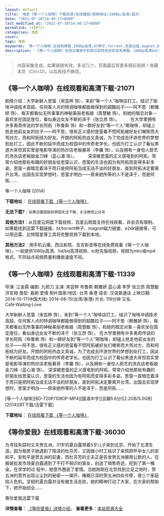 ```yaml
---
layout: default
title: '电影《等一个人咖啡》下载资源/在线播放/视频地址/1080p/高清/蓝光'
date: "2021-07-10T14:40:17+0800"
last_modified_at: "2021-07-10T14:40:17+0800"
permalink: /21071/
categories: 电影
cover:
tags: 电影
keywords: '等一个人咖啡,在线免费看,1080p高清,bt种子,torrent,百度云盘,magnet,磁力链,迅雷下载资源'
description: '《等一个人咖啡》在线云播放手机西瓜影院吉吉影音免费看，1080p高清bd/hd未删减完整版和tc抢先枪版，mkv/mp4格式，附带bt/torrent种子、magnet/磁力链、百度云盘、网盘资源迅雷下载链接'
---
```


>内容采集生成，如果链接失效，多试几个，页面最后有更多精彩视频！收藏本页（Ctrl+D)，以后再找不麻烦。


## 《等一个人咖啡》在线观看和高清下载-21071

剧情介绍：大学新鲜人思萤（宋芸桦 饰），来到“等一个人”咖啡店打工，结识了咖啡冲调技术高超，任何客人点的特调咖啡都能做得到的超酷拉子——阿不思（赖雅妍 饰）、每天都看似无所事事的神秘美丽老板娘（周慧敏 饰），和她的暗恋对象－喜欢坐在固定座位，看似身边女友不断的泽于（张立昂 饰）。  　　在大学里拥有许多离奇传说的学长阿拓（布鲁斯 饰）和一群好友到“等一个人”喝咖啡，却碰上抢走他前女友的拉子——阿不思，很有正义感的思萤看不惯阿拓被好友们嘲笑而大骂对方，而和阿拓结为好友。开朗的阿拓热血又真诚，为了完成去环游世界的梦想到处打工，因此不断的延毕而成为校园中的传奇老学长。也因为打工认识了看似黑道大哥但其实曾是电影导演的热炒店老板暴哥（李羅 饰），以及拥有一身惊人厨艺的洗衣店老板娘金刀婶（蓝心湄 饰）。  　　深深被思萤的正义感电到的阿拓，常常介绍他那些有趣的好朋友给思萤认识，思萤的生活也因为有阿拓而变得多彩多姿。思萤一直暗恋着泽于而只是把阿拓当成无话不谈的好朋友，直到阿拓决定要离开台湾，出国去实现梦想时，思萤才明白——原来她所等的人不是泽于，而是阿拓……


等一个人咖啡 (2014)

**下载地址**： [在线观看下载 《等一个人咖啡》](https://www.btbtdy.me/btdy/dy1483.html) 


**无法下载?**：`如果迅雷因版权原因无法下载，关注微信公众号 `

**其他方法1**：从百度云网盘下载视频，百度云网盘支持在线观看，非会员有限制，如果能找到迅雷下载链接、bt/torrent种子、magnet磁力链接、e2dk链接等，可以用迅雷、比特彗星等工具将完整视频下载到本地。

**其他方法2**：用手机云播、西瓜影院、吉吉影音等在线免费观看《等一个人咖啡》，一般提供1080p高清、hd/bd高清视频、tc抢先版视频，视频为mkv或mp4格式，不同站点视频质量和播放速度不同。


## 《等一个人咖啡》在线观看和高清下载-11339

导演: 江金霖 编剧: 九把刀 主演: 宋芸桦 布鲁斯 赖雅妍 蓝心湄 李罗 张立昂 周慧敏 洪言翔 类型: 喜剧 爱情 制片国家/地区: 台湾 香港 语言: 汉语普通话 上映日期: 2014-10-17(中国大陆) 2014-08-15(台湾/香港) 片长: 119分钟 又名: Café·Waiting·Love

大学新鲜人思萤（宋芸桦 饰），来到“等一个人”咖啡店打工，结识了咖啡冲调技术高超，任何客人点的特调咖啡都能做得到的超酷拉子——阿不思（赖雅妍 饰）、每天都看似无所事事的神秘美丽老板娘（周慧敏 饰），和她的暗恋对象－喜欢坐在固定座位，看似身边女友不断的泽于（张立昂 饰）。 在大学里拥有许多离奇传说的学长阿拓（布鲁斯 饰）和一群好友到“等一个人”喝咖啡，却碰上抢走他前女友的拉子——阿不思，很有正义感的思萤看不惯阿拓被好友们嘲笑而大骂对方，而和阿拓结为好友。开朗的阿拓热血又真诚，为了完成去环游世界的梦想到处打工，因此不断的延毕而成为校园中的传奇老学长。也因为打工认识了看似黑道大哥但其实曾是电影导演的热炒店老板暴哥（李羅 饰），以及拥有一身惊人厨艺的洗衣店老板娘金刀婶（蓝心湄 饰）。 深深被思萤的正义感电到的阿拓，常常介绍他那些有趣的好朋友给思萤认识，思萤的生活也因为有阿拓而变得多彩多姿。思萤一直暗恋着泽于而只是把阿拓当成无话不谈的好朋友，直到阿拓决定要离开台湾，出国去实现梦想时，思萤才明白——原来她所等的人不是泽于，而是阿拓……


[等一个人咖啡][BD-720P/1080P-MP4][国语中字][豆瓣5.6分][2.2GB/5.0GB][2014][BT下载/迅雷下载]

**下载地址**： [在线观看下载 《等一个人咖啡》](https://www.btdx8.com/torrent/cafe_waiting_love_2014.html) 


## 《等你爱我》在线观看和高清下载-36030

为寻找失踪的丈夫贺五洲，31岁的夏白露带着5岁儿子来到北京，开始了北漂生涯。因为租房子她遇到了陪读的杜芬芳，又因做小时工结识了来照顾怀孕女儿的安和平。安和平是贺五洲的前妻，而杜芬芳的丈夫正是告发贺五洲挪用公款的人。在服装批发市场夏白露遇到了不打不相识的挚友，创造了销售奇迹，挖到了第一桶金。在求学的过 程中，她意外邂逅了爱情。当她刚刚在北京找到立足之地时，贺五洲的意外出现让尘封的秘密一一揭开，赌瘾已深的贺五洲四处作孽，使三个家庭陷入危机。坚韧的夏白露并没有被生活击败，她的精神打动了大家，在大家的帮助下，她开始创业&hellip;…


等你爱我迅雷下载

**详情查看**： [《等你爱我》详情介绍](/movie/36030/)， **查看更多**：[本站资源大全](/movie/t/all/)

